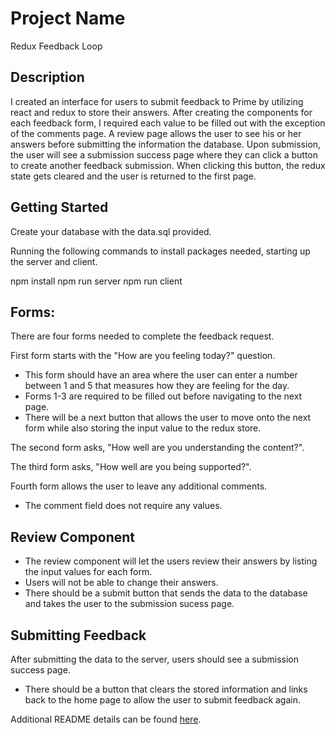 # Project Name

Redux Feedback Loop

## Description

I created an interface for users to submit feedback to Prime by utilizing react and redux to store their answers. After creating the components for each feedback form, I required each value to be filled out with the exception of the comments page. A review page allows the user to see his or her answers before submitting the information the database. Upon submission, the user will see a submission success page where they can click a button to create another feedback submission. When clicking this button, the redux state gets cleared and the user is returned to the first page.

## Getting Started

Create your database with the data.sql provided. 

Running the following commands to install packages needed, starting up the server and client.

npm install
npm run server
npm run client

## Forms: 

There are four forms needed to complete the feedback request.

First form starts with the "How are you feeling today?" question.
- This form should have an area where the user can enter a number between 1 and 5 that measures how they are feeling for the day. 
- Forms 1-3 are required to be filled out before navigating to the next page.
- There will be a next button that allows the user to move onto the next form while also storing the input value to the redux store.

The second form asks, "How well are you understanding the content?".

The third form asks, "How well are you being supported?".

Fourth form allows the user to leave any additional comments.
- The comment field does not require any values.

## Review Component

- The review component will let the users review their answers by listing the input values for each form.
- Users will not be able to change their answers.
- There should be a submit button that sends the data to the database and takes the user to the submission sucess page.

## Submitting Feedback

After submitting the data to the server, users should see a submission success page.
- There should be a button that clears the stored information and links back to the home page to allow the user to submit feedback again.

Additional README details can be found [here](https://github.com/PrimeAcademy/github-finalization-assignment).
